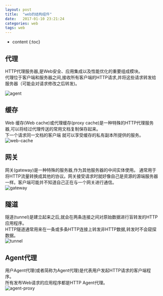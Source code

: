 ```yaml
---
layout: post
title:  "web的结构组件"
date:   2017-01-10 23:21:24
categories: web
tags: web
---
```


* content
{:toc}

## 代理  
HTTP代理服务器,是Web安全、应用集成以及性能优化的重要组成模块。  
代理位于客户端和服务器之间,接收所有客户端的HTTP请求,并将这些请求转发给服务器（可能会对请求修改之后转发)。  






![agent]({{"/css/pics/agent.jpg"}}) 


## 缓存  
Web 缓存(Web cache)或代理缓存(proxy cache)是一种特殊的HTTP代理服务 器,可以将经过代理传送的常用文档复制保存起来。  
下一个请求同一文档的客户端 就可以享受缓存的私有副本所提供的服务。  
![web-cache]({{"/css/pics/web-cache.jpg"}})

## 网关  
网关(gateway)是一种特殊的服务器,作为其他服务器的中间实体使用。
通常用于将HTTP流量转换成其他的协议。网关接受请求时就好像自己是资源的源端服务器一样。客户端可能并不知道自己正在与一个网关进行通信。  
![gateway]({{"/css/pics/gateway.jpg"}})


## 隧道  
隧道(tunnel)是建立起来之后,就会在两条连接之间对原始数据进行盲转发的HTTP应用程序。  
HTTP隧道通常用来在一条或多条HTTP连接上转发非HTTP数据,转发时不会窥探数据。  
![tunnel]({{"/css/pics/tunnel.jpg"}})

## Agent代理  
用户Agent代理(或者简称为Agent代理)是代表用户发起HTTP请求的客户端程序。  
所有发布Web请求的应用程序都是HTTP Agent代理。  
![agent-proxy]({{"/css/pics/agent-proxy.jpg"}})

